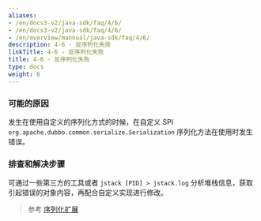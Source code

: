 ```yaml
---
aliases:
- /en/docs3-v2/java-sdk/faq/4/6/
- /en/docs3-v2/java-sdk/faq/4/6/
- /en/overview/mannual/java-sdk/faq/4/6/
description: 4-6 - 反序列化失败
linkTitle: 4-6 - 反序列化失败
title: 4-6 - 反序列化失败
type: docs
weight: 6
---
```







### 可能的原因

发生在使用自定义的序列化方式的时候，在自定义 SPI `org.apache.dubbo.common.serialize.Serialization` 序列化方法在使用时发生错误。

### 排查和解决步骤

可通过一些第三方的工具或者 `jstack [PID] > jstack.log` 分析堆栈信息，获取引起错误的对象内容，再配合自定义实现进行修改。

> 参考 [序列化扩展](https://cn.dubbo.apache.org/zh-cn/overview/mannual/java-sdk/reference-manual/spi/description/serialize/)
